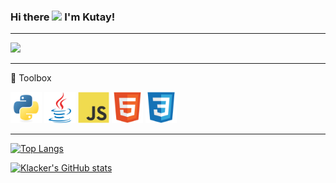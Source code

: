 ### Hi there <img src="https://raw.githubusercontent.com/MartinHeinz/MartinHeinz/master/wave.gif" width="30px"> I'm Kutay!

---
<img src="https://img.shields.io/twitter/follow/KutayAkcaoz?style=social">


---
🧰 Toolbox

<img src="https://github.com/devicons/devicon/blob/master/icons/python/python-original.svg" alt="Python Logo" height="50px" weight="50px"> <img 
src="https://github.com/devicons/devicon/blob/master/icons/java/java-original.svg" alt="Java Logo" height="50px" weight="50px"> <img 
src="https://github.com/devicons/devicon/blob/master/icons/javascript/javascript-original.svg" alt="JavaScript Logo" height="50px" weight="50px"> <img 
src="https://github.com/devicons/devicon/blob/master/icons/html5/html5-original.svg" alt="Html Logo" height="50px" weight="50px"> <img 
src="https://github.com/devicons/devicon/blob/master/icons/css3/css3-original.svg" alt="Css Logo" height="50px" weight="50px">

---
[![Top Langs](https://github-readme-stats.vercel.app/api/top-langs/?username=Klacker24&theme=radical)](https://github.com/Klacker24/github-readme-stats)


[![Klacker's GitHub stats](https://github-readme-stats.vercel.app/api?username=Klacker24&theme=radical)](https://github.com/Klacker24/github-readme-stats)


<!---
Klacker24/Klacker24 is a ✨ special ✨ repository because its `README.md` (this file) appears on your GitHub profile.
You can click the Preview link to take a look at your changes.
--->
